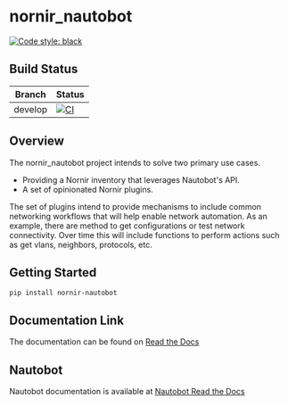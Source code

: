 # nornir_nautobot

[![Code style: black](https://img.shields.io/badge/code%20style-black-000000.svg)](https://github.com/ambv/black)

## Build Status

| Branch  | Status                                                                                                                               |
| ------- | ------------------------------------------------------------------------------------------------------------------------------------ |
| develop | [![CI](https://github.com/nautobot/nornir-nautobot/actions/workflows/ci.yml/badge.svg)](https://github.com/nautobot/nornir-nautobot/actions/workflows/ci.yml) |
## Overview

The nornir_nautobot project intends to solve two primary use cases.

* Providing a Nornir inventory that leverages Nautobot's API.
* A set of opinionated Nornir plugins.

The set of plugins intend to provide mechanisms to include common networking workflows that will help enable network automation. As an example, there are method to get configurations or test network connectivity. Over time this will include functions to perform actions such as get vlans, neighbors, protocols, etc.

## Getting Started

```shell
pip install nornir-nautobot
```

## Documentation Link

The documentation can be found on [Read the Docs](https://nornir-nautobot.readthedocs.io/en/latest/)

## Nautobot

Nautobot documentation is available at [Nautobot Read the Docs](https://nautobot.readthedocs.io/en/latest/)
